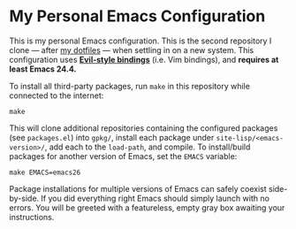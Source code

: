 # My Personal Emacs Configuration

This is my personal Emacs configuration. This is the second repository
I clone — after [my dotfiles][dot] — when settling in on a new system.
This configuration uses [**Evil-style bindings**][vim] (i.e. Vim
bindings), and **requires at least Emacs 24.4.**

To install all third-party packages, run `make` in this repository
while connected to the internet:

    make

This will clone additional repositories containing the configured
packages (see `packages.el`) into `gpkg/`, install each package under
`site-lisp/<emacs-version>/`, add each to the `load-path`, and
compile. To install/build packages for another version of Emacs, set
the `EMACS` variable:

    make EMACS=emacs26

Package installations for multiple versions of Emacs can safely
coexist side-by-side. If you did everything right Emacs should simply
launch with no errors. You will be greeted with a featureless, empty
gray box awaiting your instructions.


[dot]: https://github.com/skeeto/dotfiles
[vim]: http://nullprogram.com/blog/2017/04/01/
